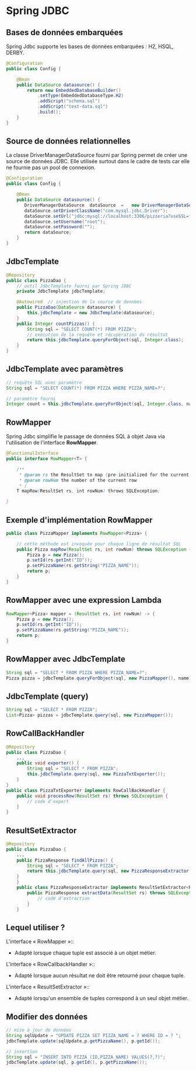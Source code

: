 # Spring JDBC


## Bases de données embarquées

Spring Jdbc supporte les bases de données embarquées : H2, HSQL, DERBY.

```java
@Configuration
public class Config {

    @Bean
    public DataSource datasource() {
        return new EmbeddedDatabaseBuilder()
            .setType(EmbeddedDatabaseType.H2)
            .addScript("schema.sql")
            .addScript("test-data.sql")
            .build();
    }
}
```


## Source de données relationnelles
La classe DriverManagerDataSource fourni par Spring permet de créer une source de données JDBC.
Elle utilisée surtout dans le cadre de tests car elle ne fournie pas un pool de connexion.

```java
@Configuration
public class Config {

    @Bean
    public DataSource datasource() {
       DriverManagerDataSource	dataSource	=	new	DriverManagerDataSource();
       dataSource.setDriverClassName("com.mysql.jdbc.Driver");
       dataSource.setUrl("jdbc:mysql://localhost:3306/pizzeria?useSSL=false");
       dataSource.setUsername("root");
       dataSource.setPassword("");
       return dataSource;
    }
}
```



## JdbcTemplate

```java
@Repository
public class PizzaDao {
    // outil JdbcTemplate fourni par Spring JDBC
    private JdbcTemplate jdbcTemplate;

    @Autowired  // injection de la source de données
    public PizzaDao(DataSource datasource) {
        this.jdbcTemplate = new JdbcTemplate(datasource);
    }
    public Integer countPizzas() {
        String sql = "SELECT COUNT(*) FROM PIZZA";
        // exécution de la requête et récupération du résultat
        return this.jdbcTemplate.queryForObject(sql, Integer.class);
    }
}
```



## JdbcTemplate avec paramètres

```java
// requête SQL avec paramètre
String sql = "SELECT COUNT(*) FROM PIZZA WHERE PIZZA_NAME=?";

// paramètre fourni
Integer count = this.jdbcTemplate.queryForObject(sql, Integer.class, name);
```



## RowMapper

Spring Jdbc simplifie le passage de données SQL à objet Java via l'utilisation de l'interface **RowMapper**.

```java
@FunctionalInterface
public interface RowMapper<T> {

    /**
	 * @param rs the ResultSet to map (pre-initialized for the current row)
	 * @param rowNum the number of the current row
     * /
	T mapRow(ResultSet rs, int rowNum) throws SQLException;

}
```



## Exemple d'implémentation RowMapper

```java
public class PizzaMapper implements RowMapper<Pizza> {

    // cette méthode est invoquée pour chaque ligne de résultat SQL
    public Pizza mapRow(ResultSet rs, int rowNum) throws SQLException {
        Pizza p = new Pizza();
        p.setId(rs.getInt("ID"));
        p.setPizzaName(rs.getString("PIZZA_NAME"));
        return p;
    }
}
```



## RowMapper avec une expression Lambda

```java
RowMapper<Pizza> mapper = (ResultSet rs, int rowNum) -> {
    Pizza p = new Pizza();
    p.setId(rs.getInt("ID"));
    p.setPizzaName(rs.getString("PIZZA_NAME"));
    return p;
}
```



## RowMapper avec JdbcTemplate

```java
String sql = "SELECT * FROM PIZZA WHERE PIZZA_NAME=?";
Pizza pizza = jdbcTemplate.queryForObject(sql, new PizzaMapper(), name);
```



## JdbcTemplate (query)

```java
String sql = "SELECT * FROM PIZZA";
List<Pizza> pizzas = jdbcTemplate.query(sql, new PizzaMapper());
```



## RowCallBackHandler

```java
@Repository
public class PizzaDao {
    ...
    public void exporter() {
        String sql = "SELECT * FROM PIZZA";
        this.jdbcTemplate.query(sql, new PizzaTxtExporter());
    }
}
public class PizzaTxtExporter implements RowCallBackHandler {
    public void processRow(ResultSet rs) throws SQLException {
        // code d'export
    }
}
```



## ResultSetExtractor

```java
@Repository
public class PizzaDao {
    ...
    public PizzaResponse findAllPizza() {
        String sql = "SELECT * FROM PIZZA";
        return this.jdbcTemplate.query(sql, new PizzaResponseExtractor());
    }
    }
    public class PizzaResponseExtractor implements ResultSetExtractor<Pizza> {
        public PizzaResponse extractData(ResultSet rs) throws SQLException {
            // code d'extraction
        }
    }
```



## Lequel utiliser ?

L'interface « RowMapper »::
* Adapté lorsque chaque tuple est associé à un objet métier.

L'interface « RowCallbackHandler »::
* Adapté lorsque aucun résultat ne doit être retourné pour chaque tuple.

L'interface « ResultSetExtractor »::
* Adapté lorsqu'un ensemble de tuples correspond à un seul objet métier.


## Modifier des données

```java
// mise à jour de données
String sqlUpdate = "UPDATE PIZZA SET PIZZA_NAME = ? WHERE ID = ? ";
jdbcTemplate.update(sqlUpdate,p.getPizzaName(), p.getId());

// insertion
String sql = "INSERT INTO PIZZA (ID,PIZZA_NAME) VALUES(?,?)";
jdbcTemplate.update(sql, p.getId(), p.getPizzaName());
```
